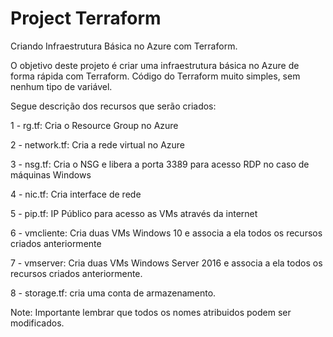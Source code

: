 # Project Terraform

Criando Infraestrutura Básica no Azure com Terraform. 

O objetivo deste projeto é criar uma infraestrutura básica no Azure de forma rápida com Terraform. Código do Terraform muito simples, sem nenhum tipo de variável.

Segue descrição dos recursos que serão criados:

1 - rg.tf: Cria o Resource Group no Azure

2 - network.tf: Cria a rede virtual no Azure

3 - nsg.tf: Cria o NSG e libera a porta 3389 para acesso RDP no caso de máquinas Windows

4 - nic.tf: Cria interface de rede

5 - pip.tf: IP Público para acesso as VMs através da internet

6 - vmcliente: Cria duas VMs Windows 10 e associa a ela todos os recursos criados anteriormente

7 - vmserver: Cria duas VMs Windows Server 2016 e associa a ela todos os recursos criados anteriormente.

8 - storage.tf: cria uma conta de armazenamento.

Note: Importante lembrar que todos os nomes atribuidos podem ser modificados.